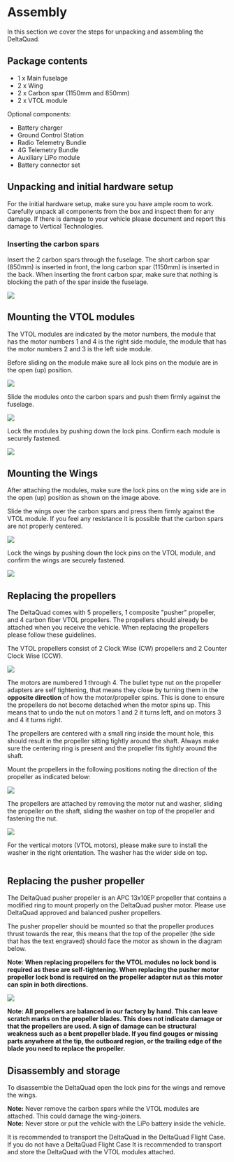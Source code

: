 # Assembly

In this section we cover the steps for unpacking and assembling the DeltaQuad.

## Package contents

* 1 x Main fuselage
* 2 x Wing
* 2 x Carbon spar (1150mm and 850mm)
* 2 x VTOL module

Optional components:

* Battery charger
* Ground Control Station
* Radio Telemetry Bundle
* 4G Telemetry Bundle
* Auxiliary LiPo module
* Battery connector set

## Unpacking and initial hardware setup

For the initial hardware setup, make sure you have ample room to work. Carefully unpack all components from the box and inspect them for any damage. If there is damage to your vehicle please document and report this damage to Vertical Technologies.

### Inserting the carbon spars

Insert the 2 carbon spars through the fuselage. The short carbon spar (850mm) is inserted in front, the long carbon spar (1150mm) is inserted in the back. When inserting the front carbon spar, make sure that nothing is blocking the path of the spar inside the fuselage.

![](<../assets/insert spars.png>)

## Mounting the VTOL modules

The VTOL modules are indicated by the motor numbers, the module that has the motor numbers 1 and 4 is the right side module, the module that has the motor numbers 2 and 3 is the left side module.

Before sliding on the module make sure all lock pins on the module are in the open (up) position.

![](../assets/lock-pins-open.png)

Slide the modules onto the carbon spars and push them firmly against the fuselage.

![](<../assets/attach quad module.png>)

Lock the modules by pushing down the lock pins. Confirm each module is securely fastened.

![](<../assets/lock-pins-closed fuse.png>)

## Mounting the Wings

After attaching the modules, make sure the lock pins on the wing side are in the open (up) position as shown on the image above.

Slide the wings over the carbon spars and press them firmly against the VTOL module. If you feel any resistance it is possible that the carbon spars are not properly centered.

![](<../assets/attach wing.png>)

Lock the wings by pushing down the lock pins on the VTOL module, and confirm the wings are securely fastened.

![](<../assets/lock wing.png>)

## Replacing the propellers

The DeltaQuad comes with 5 propellers, 1 composite "pusher" propeller, and 4 carbon fiber VTOL propellers. The propellers should already be attached when you receive the vehicle. When replacing the propellers please follow these guidelines.

The VTOL propellers consist of 2 Clock Wise (CW) propellers and 2 Counter Clock Wise (CCW).&#x20;

![](../assets/prop\_direction.jpg)

The motors are numbered 1 through 4. The bullet type nut on the propeller adapters are self tightening, that means they close by turning them in the **opposite direction** of how the motor/propeller spins. This is done to ensure the propellers do not become detached when the motor spins up. This means that to undo the nut on motors 1 and 2 it turns left, and on motors 3 and 4 it turns right.

The propellers are centered with a small ring inside the mount hole, this should result in the propeller sitting tightly around the shaft. Always make sure the centering ring is present and the propeller fits tightly around the shaft.

Mount the propellers in the following positions noting the direction of the propeller as indicated below:

![](../assets/prop\_rotation.png)

The propellers are attached by removing the motor nut and washer, sliding the propeller on the shaft, sliding the washer on top of the propeller and fastening the nut.

![](../.gitbook/assets/Prop.jpg)

For the vertical motors (VTOL motors), please make sure to install the washer in the right orientation. The washer has the wider side on top.

<figure><img src="../.gitbook/assets/Prop_zoomed.jpg" alt=""><figcaption></figcaption></figure>

## Replacing the pusher propeller

The DeltaQuad pusher propeller is an APC 13x10EP propeller that contains a modified ring to mount properly on the DeltaQuad pusher motor. Please use DeltaQuad approved and balanced pusher propellers.

The pusher propeller should be mounted so that the propeller produces thrust towards the rear, this means that the top of the propeller (the side that has the text engraved) should face the motor as shown in the diagram below.&#x20;

**Note: When replacing propellers for the VTOL modules no lock bond is required as these are self-tightening. When replacing the pusher motor propeller lock bond is required on the propeller adapter nut as this motor can spin in both directions.**

![](<../assets/pusher assembly.png>)

**Note: All propellers are balanced in our factory by hand. This can leave scratch marks on the propeller blades. This does not indicate damage or that the propellers are used. A sign of damage can be structural weakness such as a bent propeller blade. If you find gouges or missing parts anywhere at the tip, the outboard region, or the trailing edge of the blade you need to replace the propeller.**

## Disassembly and storage

To disassemble the DeltaQuad open the lock pins for the wings and remove the wings.

**Note:** Never remove the carbon spars while the VTOL modules are attached. This could damage the wing-joiners.\
**Note:** Never store or put the vehicle with the LiPo battery inside the vehicle.

It is recommended to transport the DeltaQuad in the DeltaQuad Flight Case. If you do not have a DeltaQuad Flight Case It is recommended to transport and store the DeltaQuad with the VTOL modules attached.
